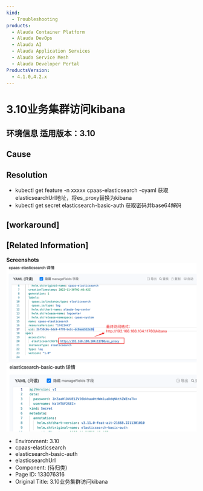 ```yaml
---
kind:
  - Troubleshooting
products:
  - Alauda Container Platform
  - Alauda DevOps
  - Alauda AI
  - Alauda Application Services
  - Alauda Service Mesh
  - Alauda Developer Portal
ProductsVersion:
  - 4.1.0,4.2.x
---
```

<!-- A type of document that involves encountering a fault, diagnosing it, performing root cause analysis, and providing solutions. -->

# 3.10业务集群访问kibana

## 环境信息 适用版本：3.10

## Cause

## Resolution
- kubectl get feature -n xxxxx cpaas-elasticsearch -oyaml 获取elasticsearchUrl地址，将es_proxy替换为kibana
- kubectl get secret elasticsearch-basic-auth 获取密码并base64解码

## [workaround]

## [Related Information]
**Screenshots**
![](assets/3-10ye-wu-ji-qun-fang-wen-kibana/image2022-12-9_14-34-13.png)
![](assets/3-10ye-wu-ji-qun-fang-wen-kibana/image2022-12-9_14-35-9.png)
- Environment: 3.10
- cpaas-elasticsearch
- elasticsearch-basic-auth
- elasticsearchUrl
- Component: (待归类)
- Page ID: 133076316
- Original Title: 3.10业务集群访问kibana
